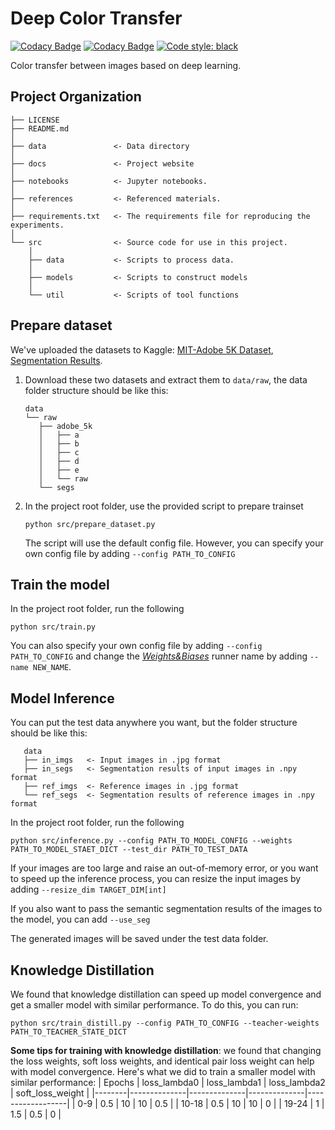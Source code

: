 Deep Color Transfer
==============================

[![Codacy Badge](https://app.codacy.com/project/badge/Grade/8e5c795af21f4f899f03095424f31179)](https://www.codacy.com/gh/Wp-Zhang/Deep-Color-Transfer/dashboard?utm_source=github.com&amp;utm_medium=referral&amp;utm_content=Wp-Zhang/Deep-Color-Transfer&amp;utm_campaign=Badge_Grade)
[![Codacy Badge](https://app.codacy.com/project/badge/Coverage/8e5c795af21f4f899f03095424f31179)](https://www.codacy.com/gh/Wp-Zhang/Deep-Color-Transfer/dashboard?utm_source=github.com&utm_medium=referral&utm_content=Wp-Zhang/Deep-Color-Transfer&utm_campaign=Badge_Coverage)
[![Code style: black](https://img.shields.io/badge/code%20style-black-000000.svg)](https://github.com/psf/black)

Color transfer between images based on deep learning.

Project Organization
------------

    ├── LICENSE
    ├── README.md
    │
    ├── data               <- Data directory
    │
    ├── docs               <- Project website
    │
    ├── notebooks          <- Jupyter notebooks.
    │
    ├── references         <- Referenced materials.
    │
    ├── requirements.txt   <- The requirements file for reproducing the experiments.
    │
    └── src                <- Source code for use in this project.
        │
        ├── data           <- Scripts to process data.
        │  
        ├── models         <- Scripts to construct models
        │
        └── util           <- Scripts of tool functions


## Prepare dataset

We've uploaded the datasets to Kaggle: [MIT-Adobe 5K Dataset](https://www.kaggle.com/datasets/weipengzhang/adobe-fivek), [Segmentation Results](https://www.kaggle.com/datasets/weipengzhang/beit2-adobe5k).

1. Download these two datasets and extract them to `data/raw`, the data folder structure should be like this:
   ```
   data
   └── raw
      ├── adobe_5k
      │   ├── a
      │   ├── b
      │   ├── c
      │   ├── d
      │   ├── e
      │   └── raw
      └── segs
   ```

2. In the project root folder, use the provided script to prepare trainset
   ```
   python src/prepare_dataset.py
   ```
   The script will use the default config file. However, you can specify your own config file by adding `--config PATH_TO_CONFIG`

## Train the model
In the project root folder, run the following
```
python src/train.py
```
You can also specify your own config file by adding `--config PATH_TO_CONFIG` and change the *[Weights&Biases](https://wandb.ai/)* runner name by adding `--name NEW_NAME`.

## Model Inference
You can put the test data anywhere you want, but the folder structure should be like this:
```
   data
   ├── in_imgs   <- Input images in .jpg format
   ├── in_segs   <- Segmentation results of input images in .npy format
   ├── ref_imgs  <- Reference images in .jpg format
   └── ref_segs  <- Segmentation results of reference images in .npy format
```
In the project root folder, run the following
```
python src/inference.py --config PATH_TO_MODEL_CONFIG --weights PATH_TO_MODEL_STAET_DICT --test_dir PATH_TO_TEST_DATA
```

If your images are too large and raise an out-of-memory error, or you want to speed up the inference process, you can resize the input images by adding `--resize_dim TARGET_DIM[int]`

If you also want to pass the semantic segmentation results of the images to the model, you can add `--use_seg`

The generated images will be saved under the test data folder.

## Knowledge Distillation

We found that knowledge distillation can speed up model convergence and get a smaller model with similar performance. To do this, you can run:
```
python src/train_distill.py --config PATH_TO_CONFIG --teacher-weights PATH_TO_TEACHER_STATE_DICT
```
**Some tips for training with knowledge distillation**: we found that changing the loss weights, soft loss weights, and identical pair loss weight can help with model convergence. Here's what we did to train a smaller model with similar performance:
| Epochs | loss_lambda0 | loss_lambda1 | loss_lambda2 | soft_loss_weight |
|--------|--------------|--------------|--------------|------------------|
| 0-9    | 0.5          | 10           | 10           | 0.5              |
| 10-18  | 0.5          | 10           | 10           | 0                |
| 19-24  | 1            | 1.5          | 0.5          | 0                |
